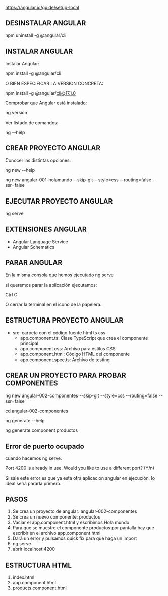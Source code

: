 https://angular.io/guide/setup-local

## DESINSTALAR ANGULAR

npm uninstall -g @angular/cli


## INSTALAR ANGULAR

Instalar Angular:

npm install -g @angular/cli

O BIEN ESPECIFICAR LA VERSION CONCRETA:

npm install -g @angular/cli@17.1.0


Comprobar que Angular está instalado:

ng version

Ver listado de comandos:

ng --help

## CREAR PROYECTO ANGULAR

Conocer las distintas opciones:

ng new --help

ng new angular-001-holamundo --skip-git --style=css --routing=false --ssr=false

## EJECUTAR PROYECTO ANGULAR

ng serve

## EXTENSIONES ANGULAR

* Angular Language Service
* Angular Schematics

## PARAR ANGULAR

En la misma consola que hemos ejecutado ng serve 

si queremos parar la aplicación ejecutamos:

Ctrl C

O cerrar la terminal en el icono de la papelera.

## ESTRUCTURA PROYECTO ANGULAR

* src: carpeta con el código fuente html ts css
    * app.component.ts: Clase TypeScript que crea el componente principal
    * app.component.css: Archivo para estilos CSS
    * app.component.html: Código HTML del componente
    * app.component.spec.ts: Archivo de testing


## CREAR UN PROYECTO PARA PROBAR COMPONENTES

ng new angular-002-componentes --skip-git --style=css --routing=false --ssr=false

cd angular-002-componentes

ng generate --help

ng generate component productos

## Error de puerto ocupado

cuando hacemos ng serve: 

Port 4200 is already in use.
Would you like to use a different port? (Y/n)


Si sale este error es que ya está otra aplicacion angular en ejecución, lo ideal sería pararla primero.


## PASOS

1. Se crea un proyecto de angular: angular-002-componentes
2. Se crea un nuevo componente: productos
3. Vaciar el app.component.html y escribimos Hola mundo
4. Para que se muestre el componente productos por pantalla hay que escribir <app-productos></app-productos> en el archivo app.component.html
5. Dará un error y pulsamos quick fix para que haga un import
6. ng serve
7. abrir localhost:4200

## ESTRUCTURA HTML

1. index.html
2. app.component.html
3. products.component.html